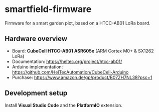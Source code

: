 # smartfield-firmware
Firmware for a smart garden plot, based on a HTCC-AB01 LoRa board.

## Hardware overview

 - Board: **CubeCell HTCC-AB01 ASR605x** (ARM Cortex M0+ & SX1262 LoRa)
  - Documentation: https://heltec.org/project/htcc-ab01/
  - Arduino implementation: https://github.com/HelTecAutomation/CubeCell-Arduino
  - Purchase: https://www.amazon.de/gp/product/B07ZH7NL38?psc=1

## Development setup

Install **Visual Studio Code** and the **PlatformIO** extension.
